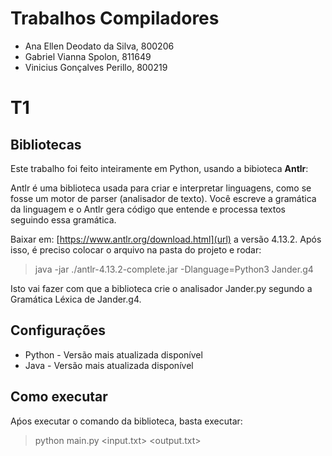 # Trabalhos Compiladores

* Ana Ellen Deodato da Silva, 800206
* Gabriel Vianna Spolon, 811649
* Vinicius Gonçalves Perillo, 800219

# T1

## Bibliotecas

Este trabalho foi feito inteiramente em Python, usando a bibioteca **Antlr**:

Antlr é uma biblioteca usada para criar e interpretar linguagens, como se fosse um motor de parser (analisador de texto). Você escreve a gramática da linguagem e o Antlr gera código que entende e processa textos seguindo essa gramática.

Baixar em: [https://www.antlr.org/download.html](url) a versão 4.13.2. Após isso, é preciso colocar o arquivo na pasta do projeto e rodar:

> java -jar ./antlr-4.13.2-complete.jar -Dlanguage=Python3 Jander.g4

Isto vai fazer com que a biblioteca crie o analisador Jander.py segundo a Gramática Léxica de Jander.g4.

## Configurações

* Python - Versão mais atualizada disponível
* Java - Versão mais atualizada disponível

## Como executar

Aṕos executar o comando da biblioteca, basta executar:

> python main.py <input.txt> <output.txt>



